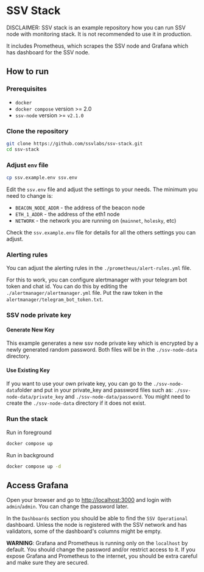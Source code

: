 # SSV Stack 
DISCLAIMER: SSV stack is an example repository how you can run SSV node with monitoring stack. It is not recommended to use it in production.

It includes Prometheus, which scrapes the SSV node and Grafana which has dashboard for the SSV node.

## How to run

### Prerequisites
* `docker`
* `docker compose` version >= 2.0
* `ssv-node` version >= `v2.1.0`

### Clone the repository

```bash
git clone https://github.com/ssvlabs/ssv-stack.git
cd ssv-stack
```
### Adjust `env` file
```bash
cp ssv.example.env ssv.env
```
Edit the `ssv.env` file and adjust the settings to your needs.
The minimum you need to change is:
* `BEACON_NODE_ADDR` - the address of the beacon node
* `ETH_1_ADDR` - the address of the eth1 node
* `NETWORK` - the network you are running on (`mainnet`, `holesky`, etc)

Check the `ssv.example.env` file for details for all the others settings you can adjust.

### Alerting rules
You can adjust the alerting rules in the `./prometheus/alert-rules.yml` file.

For this to work, you can configure alertmanager with your telegram bot token and chat id. You can do this by editing the `./alertmanager/alertmanager.yml` file. Put the raw token in the `alertmanager/telegram_bot_token.txt`.

### SSV node private key
#### Generate New Key
This example generates a new ssv node private key which is encrypted by a newly generated random password. Both files will be in the `./ssv-node-data` directory. 
#### Use Existing Key
If you want to use your own private key, you can go to the `./ssv-node-data`folder and put in your private_key and password files such as: `./ssv-node-data/private_key` and `./ssv-node-data/password`. You might need to create the `./ssv-node-data` directory if it does not exist.

### Run the stack
Run in foreground
```bash
docker compose up
```
Run in background
```bash
docker compose up -d
```

## Access Grafana
Open your browser and go to [http://localhost:3000](http://localhost:3000) and login with `admin`/`admin`. You can change the password later.

In the `Dashboards` section you should be able to find the `SSV Operational` dashboard. Unless the node is registered with the SSV network and has validators, some of the dashboard's columns might be empty.

**WARNING**: Grafana and Prometheus is running only on the `localhost` by default. You should change the password and/or restrict access to it. If you expose Grafana and Prometheus to the internet, you should be extra careful and make sure they are secured.
